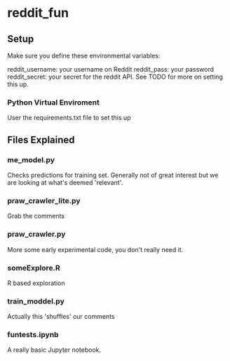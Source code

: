 # reddit_fun

## Setup

Make sure you define these environmental variables:

reddit_username: your username on Reddit
reddit_pass: your password
reddit_secret: your secret for the reddit API. See TODO for more on setting this up.

### Python Virtual Enviroment

User the requirements.txt file to set this up

## Files Explained

### me_model.py

Checks predictions for training set. Generally not of great interest but we are looking at what's deemed 'relevant'.

### praw_crawler_lite.py

Grab the comments

### praw_crawler.py

More some early experimental code, you don't really need it.

### someExplore.R

R based exploration

### train_moddel.py

Actually this 'shuffles' our comments

### funtests.ipynb

A really basic Jupyter notebook.
